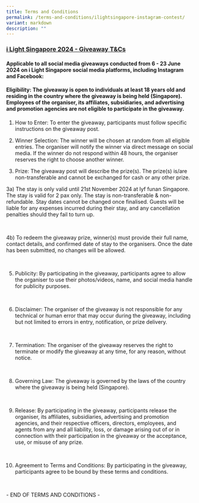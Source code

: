 ```yaml
---
title: Terms and Conditions
permalink: /terms-and-conditions/ilightsingapore-instagram-contest/
variant: markdown
description: ""
---
```

<h3><strong><u>i Light Singapore 2024 - Giveaway T&amp;Cs</u></strong></h3>
<h4>Applicable to all social media giveaways conducted from 6 - 23 June 2024 on i Light Singapore social media platforms, including Instagram and Facebook:</h4>
<p></p>
<h4>Eligibility: The giveaway is open to individuals at least 18 years old and residing in the country where the giveaway is being held (Singapore). Employees of the organiser, its affiliates, subsidiaries, and advertising and promotion agencies are not eligible to participate in the giveaway.</h4>
<h4></h4>
<ol data-tight="true" class="tight">
<li>
<p>How to Enter: To enter the giveaway, participants must follow specific
instructions on the giveaway post.</p>
<p></p>
</li>
<li>
<p>Winner Selection: The winner will be chosen at random from all eligible
entries. The organiser will notify the winner via direct message on social
media. If the winner do not respond within 48 hours, the organiser reserves
the right to choose another winner.</p>
<p></p>
</li>
<li>
<p>Prize: The giveaway post will describe the prize(s). The prize(s) is/are
non-transferable and cannot be exchanged for cash or any other prize.&nbsp;</p>
<p></p>
</li>
</ol>
<p>3a) The stay is only valid until 21st November 2024 at lyf funan Singapore.
The stay is valid for 2 pax only. The stay is non-transferable &amp; non-refundable.
Stay dates cannot be changed once finalised. Guests will be liable for
any expenses incurred during their stay, and any cancellation penalties
should they fail to turn up.&nbsp;</p>
<p>
<br>
</p>
<p>4b) To redeem the giveaway prize, winner(s) must provide their full name,
contact details, and confirmed date of stay to the organisers. Once the
date has been submitted, no changes will be allowed.</p>
<p>
<br>
</p>
<ol start="5">
<li>
<p>Publicity: By participating in the giveaway, participants agree to allow
the organiser to use their photos/videos, name, and social media handle
for publicity purposes.</p>
</li>
</ol>
<p>
<br>
</p>
<ol start="6">
<li>
<p>Disclaimer: The organiser of the giveaway is not responsible for any technical
or human error that may occur during the giveaway, including but not limited
to errors in entry, notification, or prize delivery.</p>
</li>
</ol>
<p>
<br>
</p>
<ol start="7">
<li>
<p>Termination: The organiser of the giveaway reserves the right to terminate
or modify the giveaway at any time, for any reason, without notice.</p>
</li>
</ol>
<p>
<br>
</p>
<ol start="8">
<li>
<p>Governing Law: The giveaway is governed by the laws of the country where
the giveaway is being held (Singapore).</p>
</li>
</ol>
<p>
<br>
</p>
<ol start="9">
<li>
<p>Release: By participating in the giveaway, participants release the organiser,
its affiliates, subsidiaries, advertising and promotion agencies, and their
respective officers, directors, employees, and agents from any and all
liability, loss, or damage arising out of or in connection with their participation
in the giveaway or the acceptance, use, or misuse of any prize.</p>
</li>
</ol>
<p>
<br>
</p>
<ol start="10">
<li>
<p>Agreement to Terms and Conditions: By participating in the giveaway, participants
agree to be bound by these terms and conditions.</p>
</li>
</ol>
<p>
<br>
</p>
<p>- END OF TERMS AND CONDITIONS -</p>